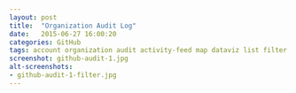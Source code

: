 ```yaml
---
layout: post
title:  "Organization Audit Log"
date:   2015-06-27 16:00:20
categories: GitHub
tags: account organization audit activity-feed map dataviz list filter search
screenshot: github-audit-1.jpg
alt-screenshots: 
- github-audit-1-filter.jpg
---
```

